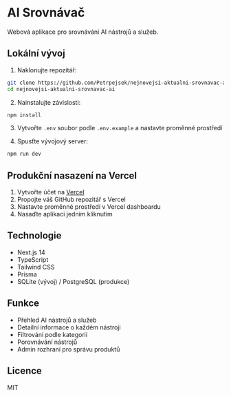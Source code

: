 # AI Srovnávač

Webová aplikace pro srovnávání AI nástrojů a služeb.

## Lokální vývoj

1. Naklonujte repozitář:
```bash
git clone https://github.com/Petrpejsek/nejnovejsi-aktualni-srovnavac-ai.git
cd nejnovejsi-aktualni-srovnavac-ai
```

2. Nainstalujte závislosti:
```bash
npm install
```

3. Vytvořte `.env` soubor podle `.env.example` a nastavte proměnné prostředí

4. Spusťte vývojový server:
```bash
npm run dev
```

## Produkční nasazení na Vercel

1. Vytvořte účet na [Vercel](https://vercel.com)
2. Propojte váš GitHub repozitář s Vercel
3. Nastavte proměnné prostředí v Vercel dashboardu
4. Nasaďte aplikaci jedním kliknutím

## Technologie

- Next.js 14
- TypeScript
- Tailwind CSS
- Prisma
- SQLite (vývoj) / PostgreSQL (produkce)

## Funkce

- Přehled AI nástrojů a služeb
- Detailní informace o každém nástroji
- Filtrování podle kategorií
- Porovnávání nástrojů
- Admin rozhraní pro správu produktů

## Licence

MIT 